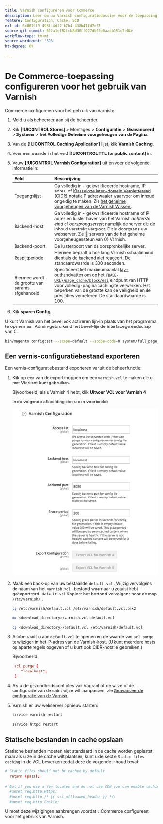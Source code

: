 ```yaml
---
title: Varnish configureren voor Commerce
description: Leer om uw Varnish configuratiedossier voor de toepassing van Commerce bij te werken en te beheren.
feature: Configuration, Cache, SCD
exl-id: 6c007ff9-493f-4df2-b7b4-438b41fd7e37
source-git-commit: 602a1ef82fcb8d30ff027db0fe0aacb981c7e08e
workflow-type: tm+mt
source-wordcount: '396'
ht-degree: 0%

---
```


# De Commerce-toepassing configureren voor het gebruik van Varnish

Commerce configureren voor het gebruik van Varnish:

1. Meld u als beheerder aan bij de beheerder.
1. Klik **[!UICONTROL Stores]** > Montages > **Configuratie** > **Geavanceerd** > **Systeem** > **het Volledige Geheime voorgeheugen van de Pagina**.
1. Van de **[!UICONTROL Caching Application]** lijst, klik **Varnish Caching**.
1. Voer een waarde in het veld **[!UICONTROL TTL for public content]** in.
1. Vouw **[!UICONTROL Varnish Configuration]** uit en voer de volgende informatie in:

   | Veld | Beschrijving |
   | ----- | ----------- |
   | Toegangslijst | Ga volledig in - gekwalificeerde hostname, IP adres, of [ Klasseloze inter-domein Verpletterend (CIDR) ](https://www.digitalocean.com/community/tutorials/understanding-ip-addresses-subnets-and-cidr-notation-for-networking) notatieIP adreswaaier waarvoor om inhoud ongeldig te maken. Zie [ het geheime voorgeheugen van de Varnish Wissen ](https://varnish-cache.org/docs/3.0/tutorial/purging.html). |
   | Backend-host | Ga volledig in - gekwalificeerde hostname of IP adres en luister haven van het Varnish _achterste eind_ of _oorsprongserver_; namelijk de server die de inhoud verstrekt vergroot. Dit is doorgaans uw webserver. Zie [&#128279;](https://www.varnish-cache.org/docs/trunk/users-guide/vcl-backends.html) servers van de het geheime voorgeheugensteun van 0&rbrace; Varnish. |
   | Backend-poort | De luisterpoort van de oorspronkelijke server. |
   | Respijtperiode | Hiermee bepaalt u hoe lang Varnish schaalinhoud dient als de backend niet reageert. De standaardwaarde is 300 seconden. |
   | Hiermee wordt de grootte van params afgehandeld | Specificeert het maximumaantal [ lay-outhandvatten ](https://developer.adobe.com/commerce/frontend-core/guide/layouts/#layout-handles) om op het [`{BASE-URL}/page_cache/block/esi`](use-varnish-esi.md) eindpunt van HTTP voor volledig-pagina caching te verwerken. Het beperken van de grootte kan de veiligheid en de prestaties verbeteren. De standaardwaarde is 100. |

1. Klik **sparen Config**.

U kunt Varnish van het bevel ook activeren lijn-in plaats van het programma te openen aan Admin-gebruikend het bevel-lijn de interfacegereedschap van C:

```bash
bin/magento config:set --scope=default --scope-code=0 system/full_page_cache/caching_application 2
```

## Een vernis-configuratiebestand exporteren

Een vernis-configuratiebestand exporteren vanuit de beheerfunctie:

1. Klik op een van de exportknoppen om een `varnish.vcl` te maken die u met Vierkant kunt gebruiken.

   Bijvoorbeeld, als u Varnish 4 hebt, klik **Uitvoer VCL voor Varnish 4**

   In de volgende afbeelding ziet u een voorbeeld:

   ![ vorm Commerce om Varnish in Admin te gebruiken ](../../assets/configuration/varnish-admin-22.png)

1. Maak een back-up van uw bestaande `default.vcl` . Wijzig vervolgens de naam van het `varnish.vcl` -bestand waarnaar u zojuist hebt geëxporteerd. `default.vcl` Kopieer het bestand vervolgens naar de map `/etc/varnish/` .

   ```bash
   cp /etc/varnish/default.vcl /etc/varnish/default.vcl.bak2
   ```

   ```bash
   mv <download_directory>/varnish.vcl default.vcl
   ```

   ```bash
   cp <download_directory>/default.vcl /etc/varnish/default.vcl
   ```

1. Adobe raadt u aan `default.vcl` te openen en de waarde van `acl purge` te wijzigen in het IP-adres van de Varnish-host. (U kunt meerdere hosts op aparte regels opgeven of u kunt ook CIDR-notatie gebruiken.)

   Bijvoorbeeld:

   ```conf
    acl purge {
       "localhost";
    }
   ```

1. Als u de gezondheidscontroles van Vagrant of de wijze of de configuratie van de saint wijze wilt aanpassen, zie [ Geavanceerde configuratie van de Varnish ](config-varnish-advanced.md).

1. Varnish en uw webserver opnieuw starten:

   ```bash
   service varnish restart
   ```

   ```bash
   service httpd restart
   ```

## Statische bestanden in cache opslaan

Statische bestanden moeten niet standaard in de cache worden geplaatst, maar als u ze in de cache wilt plaatsen, kunt u de sectie `Static files caching` in de VCL bewerken zodat deze de volgende inhoud bevat:

```conf
# Static files should not be cached by default
  return (pass);

# But if you use a few locales and do not use CDN you can enable caching static files by commenting previous line (#return (pass);) and uncommenting next 3 lines
  #unset req.http.Https;
  #unset req.http./* {{ ssl_offloaded_header }} */;
  #unset req.http.Cookie;
```

U moet deze wijzigingen aanbrengen voordat u Commerce configureert voor het gebruik van Varnish.
